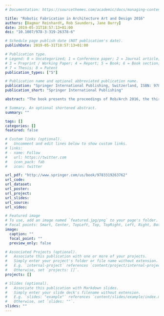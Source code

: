 ```yaml
---
# Documentation: https://sourcethemes.com/academic/docs/managing-content/

title: "Robotic Fabrication in Architecture Art and Design 2016"
authors: [Dagmar Reinhardt, Rob Saunders, Jane Burry]
date: 2019-05-31T18:57:13+01:00
doi: "10.1007/978-3-319-26378-6"

# Schedule page publish date (NOT publication's date).
publishDate: 2019-05-31T18:57:13+01:00

# Publication type.
# Legend: 0 = Uncategorized; 1 = Conference paper; 2 = Journal article;
# 3 = Preprint / Working Paper; 4 = Report; 5 = Book; 6 = Book section;
# 7 = Thesis; 8 = Patent
publication_types: ["5"]

# Publication name and optional abbreviated publication name.
publication: "Springer International Publishing, Switzerland, ISBN: 978-3-319-26376-2"
publication_short: "Springer International Publishing"

abstract: "The book presents the proceedings of Rob/Arch 2016, the third international conference on robotic fabrication in architecture, art, and design. The work contains a wide range of contemporary topics, from methodologies for incorporating dynamic material feedback into existing fabrication processes, to novel interfaces for robotic programming, to new processes for large-scale automated construction. The latent argument behind this research is that the term ‘file-to-factory’ must not be a reductive celebration of expediency but instead a perpetual challenge to increase the quality of feedback between design, matter, and making."

# Summary. An optional shortened abstract.
summary: ""

tags: []
categories: []
featured: false

# Custom links (optional).
#   Uncomment and edit lines below to show custom links.
# links:
# - name: Follow
#   url: https://twitter.com
#   icon_pack: fab
#   icon: twitter

url_pdf: "http://www.springer.com/us/book/9783319263762"
url_code:
url_dataset:
url_poster:
url_project:
url_slides:
url_source:
url_video:

# Featured image
# To use, add an image named `featured.jpg/png` to your page's folder. 
# Focal points: Smart, Center, TopLeft, Top, TopRight, Left, Right, BottomLeft, Bottom, BottomRight.
image:
  caption: ""
  focal_point: ""
  preview_only: false

# Associated Projects (optional).
#   Associate this publication with one or more of your projects.
#   Simply enter your project's folder or file name without extension.
#   E.g. `internal-project` references `content/project/internal-project/index.md`.
#   Otherwise, set `projects: []`.
projects: []

# Slides (optional).
#   Associate this publication with Markdown slides.
#   Simply enter your slide deck's filename without extension.
#   E.g. `slides: "example"` references `content/slides/example/index.md`.
#   Otherwise, set `slides: ""`.
slides: ""
---
```


